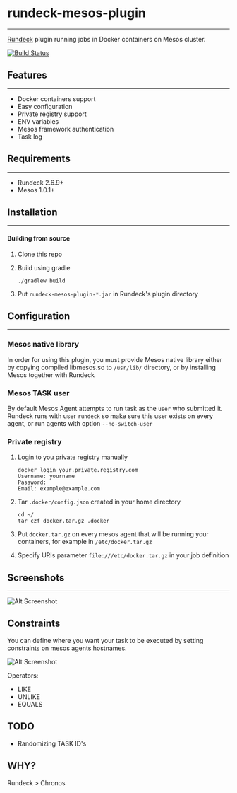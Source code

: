 # rundeck-mesos-plugin
------------------------------------
[Rundeck](http://rundeck.org) plugin running jobs in Docker containers on Mesos cluster.

[![Build Status](https://travis-ci.org/farmapromlab/rundeck-mesos-plugin.svg?branch=master)](https://travis-ci.org/farmapromlab/rundeck-mesos-plugin)

## Features
------------------------------------
- Docker containers support
- Easy configuration
- Private registry support
- ENV variables
- Mesos framework authentication
- Task log

## Requirements
------------------------------------
- Rundeck 2.6.9+
- Mesos 1.0.1+

## Installation
------------------------------------

#### Building from source
 1) Clone this repo

 2) Build using gradle

        ./gradlew build
 3) Put `rundeck-mesos-plugin-*.jar` in Rundeck's plugin directory

## Configuration
------------------------------------

### Mesos native library

In order for using this plugin, you must provide Mesos native library either by copying compiled libmesos.so to `/usr/lib/` directory, or by installing Mesos together with Rundeck

### Mesos TASK user

By default Mesos Agent attempts to run task as the `user` who submitted it. Rundeck runs with user `rundeck` so make sure this user exists on every agent, or run agents with option `--no-switch-user`

### Private registry
 1) Login to you private registry manually

        docker login your.private.registry.com
        Username: yourname
        Password:
        Email: example@example.com
 2) Tar `.docker/config.json` created in your home directory

        cd ~/
        tar czf docker.tar.gz .docker

 3) Put `docker.tar.gz` on every mesos agent that will be running your containers, for example in `/etc/docker.tar.gz`

 4) Specify URIs parameter `file:///etc/docker.tar.gz` in your job definition

## Screenshots
------------------------------------

![Alt Screenshot](https://raw.githubusercontent.com/farmapromlab/rundeck-mesos-plugin/master/screenshots/screen.jpg "Rundeck mesos plugin")

## Constraints

You can define where you want your task to be executed by setting constraints on mesos agents hostnames.

![Alt Screenshot](https://raw.githubusercontent.com/farmapromlab/rundeck-mesos-plugin/master/screenshots/constraints.jpg "Constraints")

Operators:
- LIKE
- UNLIKE
- EQUALS

## TODO
 - Randomizing TASK ID's

## WHY?

 Rundeck > Chronos
